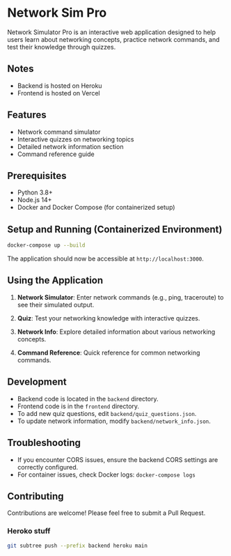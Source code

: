 # Network Sim Pro

Network Simulator Pro is an interactive web application designed to help users learn about networking concepts, practice network commands, and test their knowledge through quizzes.

## Notes

- Backend is hosted on Heroku
- Frontend is hosted on Vercel

## Features

- Network command simulator
- Interactive quizzes on networking topics
- Detailed network information section
- Command reference guide

## Prerequisites

- Python 3.8+
- Node.js 14+
- Docker and Docker Compose (for containerized setup)

## Setup and Running (Containerized Environment)

```bash
docker-compose up --build
```

The application should now be accessible at `http://localhost:3000`.

## Using the Application

1. **Network Simulator**: Enter network commands (e.g., ping, traceroute) to see their simulated output.

2. **Quiz**: Test your networking knowledge with interactive quizzes.

3. **Network Info**: Explore detailed information about various networking concepts.

4. **Command Reference**: Quick reference for common networking commands.

## Development

- Backend code is located in the `backend` directory.
- Frontend code is in the `frontend` directory.
- To add new quiz questions, edit `backend/quiz_questions.json`.
- To update network information, modify `backend/network_info.json`.

## Troubleshooting

- If you encounter CORS issues, ensure the backend CORS settings are correctly configured.
- For container issues, check Docker logs: `docker-compose logs`

## Contributing

Contributions are welcome! Please feel free to submit a Pull Request.

### Heroko stuff

```bash
git subtree push --prefix backend heroku main
```
